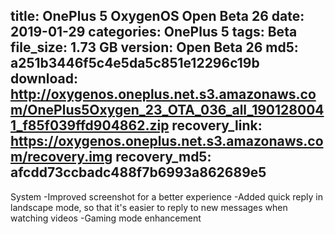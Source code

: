 title: OnePlus 5 OxygenOS Open Beta 26
date: 2019-01-29
categories: OnePlus 5
tags: Beta
file_size: 1.73 GB
version: Open Beta 26
md5: a251b3446f5c4e5da5c851e12296c19b
download: http://oxygenos.oneplus.net.s3.amazonaws.com/OnePlus5Oxygen_23_OTA_036_all_1901280041_f85f039ffd904862.zip
recovery_link: https://oxygenos.oneplus.net.s3.amazonaws.com/recovery.img
recovery_md5: afcdd73ccbadc488f7b6993a862689e5
---
System
-Improved screenshot for a better experience
-Added quick reply in landscape mode, so that it's easier to reply to new messages when watching videos
-Gaming mode enhancement
